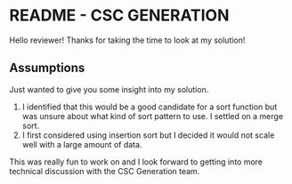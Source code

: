 # README - CSC GENERATION

Hello reviewer! Thanks for taking the time to look at my solution!

## Assumptions

Just wanted to give you some insight into my solution.

1. I identified that this would be a good candidate for a sort function but was unsure about what kind of sort pattern to use. I settled on a merge sort.
2. I first considered using insertion sort but I decided it would not scale well with a large amount of data.

This was really fun to work on and I look forward to getting into more technical discussion with the CSC Generation team.
